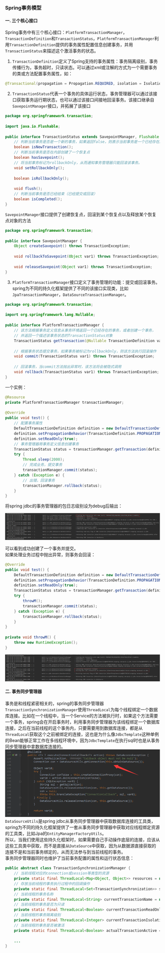 ### Spring事务模型
#### 一. 三个核心接口
Spring事务中有三个核心接口：`PlatformTransactionManager`，`TransactionDefinition`和`TransactionStatus`，`PlatformTransactionManager`利用`TransactionDefinition`提供的事务属性配置信息创建事务，并用`TransactionStatus`来描述这个激活事务的状态。
1. `TransactionDefinition`定义了Spring支持的事务属性：事务隔离级别，事务传播行为，事务超时，只读状态。可以通过xml或注解的方式为一个需要事务的类或方法配置事务属性，如：
```java
@Transactional(propagation = Propagation.REQUIRED, isolation = Isolation.REPEATABLE_READ, timeout = 1000, readOnly = true)
```
2. `TransactionStatus`代表一个事务的具体运行状态，事务管理器可以通过该接口获取事务运行期状态，也可以通过该接口间接地回滚事务。该接口继承自`SavepointManager`接口，并拓展了该接口
```java
package org.springframework.transaction;

import java.io.Flushable;

public interface TransactionStatus extends SavepointManager, Flushable {
    // 判断当前事务是否是一个新的事务，如果返回false，则表示当前事务是一个已经存在的事务，或者当前操作未运行在事务环境中。
    boolean isNewTransaction();
    // 判断当前事务是否在内部创建了一个恢复点
    boolean hasSavepoint();
    // 将当前事务标记为rollbackOnly，从而通知事务管理器只能回滚该事务。
    void setRollbackOnly();

    boolean isRollbackOnly();

    void flush();
    // 判断当前事务是否已经结束（已经提交或回滚）
    boolean isCompleted();
}
```
`SavepointManager`接口提供了创建恢复点，回滚到某个恢复点以及释放某个恢复点对象的方法
```java
package org.springframework.transaction;

public interface SavepointManager {
    Object createSavepoint() throws TransactionException;

    void rollbackToSavepoint(Object var1) throws TransactionException;

    void releaseSavepoint(Object var1) throws TransactionException;
}
```
3. `PlatformTransactionManager`接口定义了事务管理的功能：提交或回滚事务。spring为不同的持久化框架提供了不同的该接口实现类，比如`JpaTransactionManager`，`DataSourceTransactionManager`。
```java
package org.springframework.transaction;

import org.springframework.lang.Nullable;

public interface PlatformTransactionManager {
    // 该方法根据事务定义信息从事务环境返回一个已经存在的事务，或者创建一个事务，
    // 并返回一个描述该事务状态的TransactionStatus对象
    TransactionStatus getTransaction(@Nullable TransactionDefinition var1) throws TransactionException;

    // 根据事务状态提交事务，如果事务被标记为rollbackOnly，则该方法执行回滚操作
    void commit(TransactionStatus var1) throws TransactionException;

    // 回滚事务，当commit方法抛出异常时，该方法将会被隐式调用
    void rollback(TransactionStatus var1) throws TransactionException;
}
```
一个实例：
```java
@Resource
private PlatformTransactionManager transactionManager;

@Override
public void test() {
    // 配置事务属性
    DefaultTransactionDefinition definition = new DefaultTransactionDefinition();
    definition.setPropagationBehavior(TransactionDefinition.PROPAGATION_REQUIRED);
    definition.setReadOnly(true);
    // 事务管理器用事务定义信息创建事务
    TransactionStatus status = transactionManager.getTransaction(definition);
    try {
        Thread.sleep(2000);
        // 完成业务，提交事务
        transactionManager.commit(status);
    } catch (Exception e) {
        // 出错，回滚事务
        transactionManager.rollback(status);
    }
}
```
将spring jdbc的事务管理器的包日志级别设为debug后输出：

![](../imgs/2018-12-01-12.png)   

可以看到成功创建了一个事务并提交。     
如果处理业务过程中抛出异常，则事务会回滚：
```java
@Override
public void test() {
    DefaultTransactionDefinition definition = new DefaultTransactionDefinition();
    definition.setPropagationBehavior(TransactionDefinition.PROPAGATION_REQUIRED);
    definition.setReadOnly(true);
    TransactionStatus status = transactionManager.getTransaction(definition);
    try {
        throwM();
        transactionManager.commit(status);
    } catch (Exception e) {
        transactionManager.rollback(status);
    }
}

private void throwM() {
    throw new RuntimeException();
}
```

![](../imgs/2018-12-01-13.png)   

#### 二. 事务同步管理器
事务是和线程紧密相关的，spring的事务同步管理器`TransactionSynchronizationManager`使用`ThreadLocal`为每个线程绑定一个数据库连接。比如在一个线程中，当一个Service的方法被执行时，如果这个方法需要一个事务，spring会在开启事务时，利用事务同步管理器为该线程绑定一个数据库连接，之后在当前线程的这个事务内，只要需要用到数据库连接，都是从`ThreadLocal`获取这个之前被绑定的连接，这也是为什么像`JdbcTemplate`这种单例的Bean能够正常工作在多线程环境中，因为`JdbcTemplate`在执行sql时也是从事务同步管理器中拿数据库连接的。    
![](../imgs/2018-12-02-1.png)   
`DataSourceUtils`是spring jdbc从事务同步管理器中获取数据库连接的工具类，spring为不同的持久化框架提供了一套从事务同步管理器中获取对应线程绑定资源的工具类，比如Jpa的`EntityManagerFactoryUtils`。      
所以，当我们使用这些持久化框架时，如果需要自己手动操作底层的连接，应该从这些工具类中获取，而不是直接从`DataSource`中获取，因为从数据源直接获取的连接不是和当前事务绑定的，从而无法参与到当前线程的事务。    
事务同步管理器同时也维护了当前事务配置的属性和运行状态信息：  
```java
public abstract class TransactionSynchronizationManager {
    // 当前线程对应的connection或session等类型的资源
    private static final ThreadLocal<Map<Object, Object>> resources = new NamedThreadLocal("Transactional resources");
    // 存放当前线程的事务执行过程中的回调操作
    private static final ThreadLocal<Set<TransactionSynchronization>> synchronizations = new NamedThreadLocal("Transaction synchronizations");
    // 当前线程的事务名称
    private static final ThreadLocal<String> currentTransactionName = new NamedThreadLocal("Current transaction name");
    // 当前线程的事务是否为只读
    private static final ThreadLocal<Boolean> currentTransactionReadOnly = new NamedThreadLocal("Current transaction read-only status");
    // 当前线程的事务隔离级别
    private static final ThreadLocal<Integer> currentTransactionIsolationLevel = new NamedThreadLocal("Current transaction isolation level");
    // 当前线程的事务是否被激活
    private static final ThreadLocal<Boolean> actualTransactionActive = new NamedThreadLocal("Actual transaction active");

    ...
}
```
